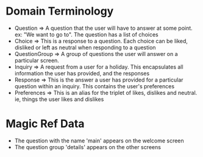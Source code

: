 Domain Terminology
==================

* Question => A question that the user will have to answer at some point. ex: "We want to go to". The question has a list of choices
* Choice => This is a response to a question. Each choice can be liked, disliked or left as neutral when responding to a question
* QuestionGroup => A group of questions the user will answer on a particular screen.
* Inquiry => A request from a user for a holiday. This encapsulates all information the user has provided, and the responses
* Response => This is the answer a user has provided for a particular question within an inquiry. This contains the user's preferences
* Preferences => This is an alias for the triplet of likes, dislikes and neutral. ie, things the user likes and dislikes

Magic Ref Data
==============

* The question with the name 'main' appears on the welcome screen
* The question group 'details' appears on the other screens

